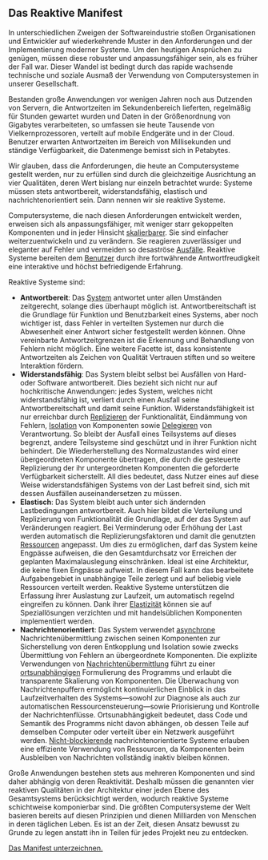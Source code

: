 Das Reaktive Manifest
---------------------

In unterschiedlichen Zweigen der Softwareindustrie stoßen Organisationen und Entwickler auf wiederkehrende Muster in den Anforderungen und der Implementierung moderner Systeme. Um den heutigen Ansprüchen zu genügen, müssen diese robuster und anpassungsfähiger sein, als es früher der Fall war. Dieser Wandel ist bedingt durch das rapide wachsende technische und soziale Ausmaß der Verwendung von Computersystemen in unserer Gesellschaft.

Bestanden große Anwendungen vor wenigen Jahren noch aus Dutzenden von Servern, die Antwortzeiten im Sekundenbereich lieferten, regelmäßig für Stunden gewartet wurden und Daten in der Größenordnung von Gigabytes verarbeiteten, so umfassen sie heute Tausende von Vielkernprozessoren, verteilt auf mobile Endgeräte und in der Cloud. Benutzer erwarten Antwortzeiten im Bereich von Millisekunden und ständige Verfügbarkeit, die Datenmenge bemisst sich in Petabytes.

Wir glauben, dass die Anforderungen, die heute an Computersysteme gestellt werden, nur zu erfüllen sind durch die gleichzeitige Ausrichtung an vier Qualitäten, deren Wert bislang nur einzeln betrachtet wurde: Systeme müssen stets antwortbereit, widerstandsfähig, elastisch und nachrichtenorientiert sein. Dann nennen wir sie reaktive Systeme.

Computersysteme, die nach diesen Anforderungen entwickelt werden, erweisen sich als anpassungsfähiger, mit weniger starr gekoppelten Komponenten und in jeder Hinsicht [skalierbarer](/glossary.de#Scalability). Sie sind einfacher weiterzuentwickeln und zu verändern. Sie reagieren zuverlässiger und eleganter auf Fehler und vermeiden so desaströse [Ausfälle](/glossary.de#Failure). Reaktive Systeme bereiten dem [Benutzer](/glossary.de#User) durch ihre fortwährende Antwortfreudigkeit eine interaktive und höchst befriedigende Erfahrung.

Reaktive Systeme sind:

* <a name="Responsive"></a>**Antwortbereit**: Das [System](/glossary.de#System) antwortet unter allen Umständen zeitgerecht, solange dies überhaupt möglich ist. Antwortbereitschaft ist die Grundlage für Funktion und Benutzbarkeit eines Systems, aber noch wichtiger ist, dass Fehler in verteilten Systemen nur durch die Abwesenheit einer Antwort sicher festgestellt werden können. Ohne vereinbarte Antwortzeitgrenzen ist die Erkennung und Behandlung von Fehlern nicht möglich. Eine weitere Facette ist, dass konsistente Antwortzeiten als Zeichen von Qualität Vertrauen stiften und so weitere Interaktion fördern.
* <a name="Resilient"></a>**Widerstandsfähig**: Das System bleibt selbst bei Ausfällen von Hard- oder Software antwortbereit. Dies bezieht sich nicht nur auf hochkritische Anwendungen: jedes System, welches nicht widerstandsfähig ist, verliert durch einen Ausfall seine Antwortbereitschaft und damit seine Funktion. Widerstandsfähigkeit ist nur erreichbar durch [Replizieren](/glossary.de#Replication) der Funktionalität, Eindämmung von Fehlern, [Isolation](/glossary.de#Isolation) von Komponenten sowie [Delegieren](/glossary.de#Delegation) von Verantwortung. So bleibt der Ausfall eines Teilsystems auf dieses begrenzt, andere Teilsysteme sind geschützt und in ihrer Funktion nicht behindert. Die Wiederherstellung des Normalzustandes wird einer übergeordneten Komponente übertragen, die durch die gesteuerte Replizierung der ihr untergeordneten Komponenten die geforderte Verfügbarkeit sicherstellt. All dies bedeutet, dass Nutzer eines auf diese Weise widerstandsfähigen Systems von der Last befreit sind, sich mit dessen Ausfällen auseinandersetzen zu müssen.
* <a name="Elastic"></a>**Elastisch**: Das System bleibt auch unter sich ändernden Lastbedingungen antwortbereit. Auch hier bildet die Verteilung und Replizierung von Funktionalität die Grundlage, auf der das System auf Veränderungen reagiert. Bei Verminderung oder Erhöhung der Last werden automatisch die Replizierungsfaktoren und damit die genutzten [Ressourcen](/glossary.de#Resource) angepasst. Um dies zu ermöglichen, darf das System keine Engpässe aufweisen, die den Gesamtdurchsatz vor Erreichen der geplanten Maximalauslegung einschränken. Ideal ist eine Architektur, die keine fixen Engpässe aufweist. In diesem Fall kann das bearbeitete Aufgabengebiet in unabhängige Teile zerlegt und auf beliebig viele Ressourcen verteilt werden. Reaktive Systeme unterstützen die Erfassung ihrer Auslastung zur Laufzeit, um automatisch regelnd eingreifen zu können. Dank ihrer [Elastizität](/glossary.de#Elasticity) können sie auf Speziallösungen verzichten und mit handelsüblichen Komponenten implementiert werden.
* <a name="Message-Driven"></a>**Nachrichtenorientiert**: Das System verwendet [asynchrone](/glossary.de#Asynchronous) Nachrichtenübermittlung zwischen seinen Komponenten zur Sicherstellung von deren Entkopplung und Isolation sowie zwecks Übermittlung von Fehlern an übergeordnete Komponenten. Die explizite Verwendungen von [Nachrichtenübermittlung](/glossary.de#Message-Driven) führt zu einer [ortsunabhängigen](/glossary.de#Location-Transparency) Formulierung des Programms und erlaubt die transparente Skalierung von Komponenten. Die Überwachung von Nachrichtenpuffern ermöglicht kontinuierlichen Einblick in das Laufzeitverhalten des Systems—sowohl zur Diagnose als auch zur automatischen Ressourcensteuerung—sowie Priorisierung und Kontrolle der Nachrichtenflüsse. Ortsunabhängigkeit bedeutet, dass Code und Semantik des Programms nicht davon abhängen, ob dessen Teile auf demselben Computer oder verteilt über ein Netzwerk ausgeführt werden. [Nicht-blockierende](/glossary.de#Non-Blocking) nachrichtenorientierte Systeme erlauben eine effiziente Verwendung von Ressourcen, da Komponenten beim Ausbleiben von Nachrichten vollständig inaktiv bleiben können.

Große Anwendungen bestehen stets aus mehreren Komponenten und sind daher abhängig von deren Reaktivität. Deshalb müssen die genannten vier reaktiven Qualitäten in der Architektur einer jeden Ebene des Gesamtsystems berücksichtigt werden, wodurch reaktive Systeme schichtweise komponierbar sind. Die größten Computersysteme der Welt basieren bereits auf diesen Prinzipien und dienen Milliarden von Menschen in deren täglichen Leben. Es ist an der Zeit, diesen Ansatz bewusst zu Grunde zu legen anstatt ihn in Teilen für jedes Projekt neu zu entdecken.

[Das Manifest unterzeichnen.](http://www.reactivemanifesto.org/)
